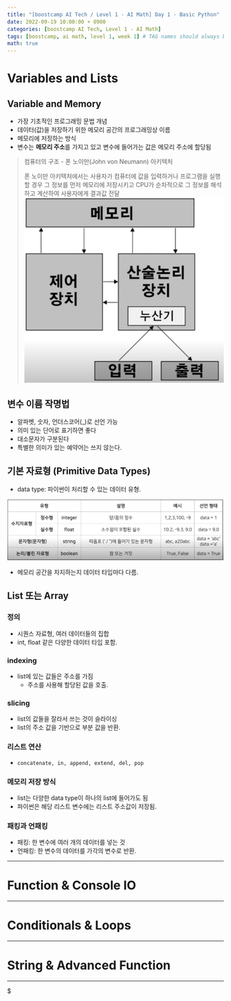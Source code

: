 ```yaml
---
title: "[boostcamp AI Tech / Level 1 - AI Math] Day 1 - Basic Python"
date: 2022-09-19 10:00:00 + 0900
categories: [boostcamp AI Tech, Level 1 - AI Math]
tags: [boostcamp, ai math, level 1, week 1]	# TAG names should always be lowercase
math: true
---
```



# Variables and Lists

## Variable and Memory
* 가장 기초적인 프로그래밍 문법 개념
* 데이터(값)을 저장하기 위한 메모리 공간의 프로그래밍상 이름
* 메모리에 저장하는 방식
* 변수는 **메모리 주소**를 가지고 있고 변수에 들어가는 값은 메모리 주소에 할당됨

> 컴퓨터의 구조 - 폰 노이만(John von Neumann) 아키텍처
>  
> 폰 노이만 아키텍처에서는 사용자가 컴퓨터에 값을 입력하거나 프로그램을 실행할 경우 그 정보를 먼저 메모리에 저장시키고 CPU가 순차적으로 그 정보를 해석하고 계산하여 사용자에게 결과값 전달
> ![](/assets/img/boostcamp/2022-09-23-01-11-42.png)

## 변수 이름 작명법
* 알파벳, 숫자, 언더스코어(_)로 선언 가능
* 의미 있는 단어로 표기하면 좋다
* 대소문자가 구분된다
* 특별한 의미가 있는 예약어는 쓰지 않는다.

## 기본 자료형 (Primitive Data Types)

* data type: 파이썬이 처리할 수 있는 데이터 유형.

![](/assets/img/boostcamp/2022-09-23-01-15-47.png)

* 메모리 공간을 차지하는지 데이터 타입마다 다름.

## List 또는 Array

### 정의

* 시퀀스 자료형, 여러 데이터들의 집합
* int, float 같은 다양한 데이터 타입 포함.

### indexing

* list에 있는 값들은 주소를 가짐
  * 주소를 사용해 할당된 값을 호출.

### slicing

* list의 값들을 잘라서 쓰는 것이 슬라이싱
* list의 주소 값을 기반으로 부분 값을 반환.

### 리스트 연산

 * `concatenate, in, append, extend, del, pop`

### 메모리 저장 방식

* list는 다양한 data type이 하나의 list에 들어가도 됨
* 파이썬은 해당 리스트 변수에는 리스트 주소값이 저장됨.

### 패킹과 언패킹

* 패킹: 한 변수에 여러 개의 데이터를 넣는 것
* 언패킹: 한 변수의 데이터를 가각의 변수로 반환.






- - -
# Function & Console IO






- - -
# Conditionals & Loops





- - -
# String & Advanced Function









- - -







$
